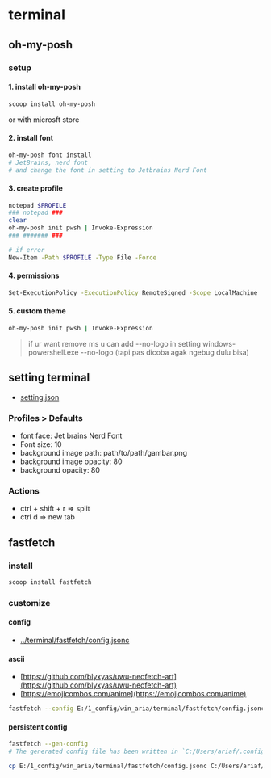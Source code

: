 # terminal
## oh-my-posh
### setup
#### 1. install oh-my-posh
```bash
scoop install oh-my-posh
```
or with microsft store

#### 2. install font
```bash
oh-my-posh font install
# JetBrains, nerd font
# and change the font in setting to Jetbrains Nerd Font
```

#### 3. create profile
```bash
notepad $PROFILE
### notepad ###
clear
oh-my-posh init pwsh | Invoke-Expression
### ####### ###

# if error
New-Item -Path $PROFILE -Type File -Force
```

#### 4. permissions
```bash
Set-ExecutionPolicy -ExecutionPolicy RemoteSigned -Scope LocalMachine
```

#### 5. custom theme
```bash
oh-my-posh init pwsh | Invoke-Expression
```

> if ur want remove ms u can add --no-logo in setting windows-powershell.exe --no-logo (tapi pas dicoba agak ngebug dulu bisa)

## setting terminal
- [setting.json](./config/terminal/setting.json)

### Profiles > Defaults
- font face: Jet brains Nerd Font
- Font size: 10
- background image path: path/to/path/gambar.png
- background image opacity: 80
- background opacity: 80

### Actions
- ctrl + shift + r => split
- ctrl d => new tab

## fastfetch
### install
```bash
scoop install fastfetch
```

### customize
#### config
- [../terminal/fastfetch/config.jsonc](../terminal/fastfetch/config.jsonc)

#### ascii
- [https://github.com/blyxyas/uwu-neofetch-art](https://github.com/blyxyas/uwu-neofetch-art)
- [https://emojicombos.com/anime](https://emojicombos.com/anime)

```bash
fastfetch --config E:/1_config/win_aria/terminal/fastfetch/config.jsonc
```

#### persistent config
```bash
fastfetch --gen-config
# The generated config file has been written in `C:/Users/ariaf/.config/fastfetch/config.jsonc`

cp E:/1_config/win_aria/terminal/fastfetch/config.jsonc C:/Users/ariaf/.config/fastfetch/config.jsonc
```